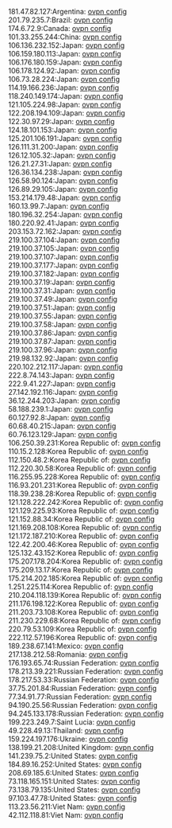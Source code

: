 181.47.82.127:Argentina: [ovpn config](vpn/181_47_82_127.ovpn)  
201.79.235.7:Brazil: [ovpn config](vpn/201_79_235_7.ovpn)  
174.6.72.9:Canada: [ovpn config](vpn/174_6_72_9.ovpn)  
101.33.255.244:China: [ovpn config](vpn/101_33_255_244.ovpn)  
106.136.232.152:Japan: [ovpn config](vpn/106_136_232_152.ovpn)  
106.159.180.113:Japan: [ovpn config](vpn/106_159_180_113.ovpn)  
106.176.180.159:Japan: [ovpn config](vpn/106_176_180_159.ovpn)  
106.178.124.92:Japan: [ovpn config](vpn/106_178_124_92.ovpn)  
106.73.28.224:Japan: [ovpn config](vpn/106_73_28_224.ovpn)  
114.19.166.236:Japan: [ovpn config](vpn/114_19_166_236.ovpn)  
118.240.149.174:Japan: [ovpn config](vpn/118_240_149_174.ovpn)  
121.105.224.98:Japan: [ovpn config](vpn/121_105_224_98.ovpn)  
122.208.194.109:Japan: [ovpn config](vpn/122_208_194_109.ovpn)  
122.30.97.29:Japan: [ovpn config](vpn/122_30_97_29.ovpn)  
124.18.101.153:Japan: [ovpn config](vpn/124_18_101_153.ovpn)  
125.201.106.191:Japan: [ovpn config](vpn/125_201_106_191.ovpn)  
126.111.31.200:Japan: [ovpn config](vpn/126_111_31_200.ovpn)  
126.12.105.32:Japan: [ovpn config](vpn/126_12_105_32.ovpn)  
126.21.27.31:Japan: [ovpn config](vpn/126_21_27_31.ovpn)  
126.36.134.238:Japan: [ovpn config](vpn/126_36_134_238.ovpn)  
126.58.90.124:Japan: [ovpn config](vpn/126_58_90_124.ovpn)  
126.89.29.105:Japan: [ovpn config](vpn/126_89_29_105.ovpn)  
153.214.179.48:Japan: [ovpn config](vpn/153_214_179_48.ovpn)  
160.13.99.7:Japan: [ovpn config](vpn/160_13_99_7.ovpn)  
180.196.32.254:Japan: [ovpn config](vpn/180_196_32_254.ovpn)  
180.220.92.41:Japan: [ovpn config](vpn/180_220_92_41.ovpn)  
203.153.72.162:Japan: [ovpn config](vpn/203_153_72_162.ovpn)  
219.100.37.104:Japan: [ovpn config](vpn/219_100_37_104.ovpn)  
219.100.37.105:Japan: [ovpn config](vpn/219_100_37_105.ovpn)  
219.100.37.107:Japan: [ovpn config](vpn/219_100_37_107.ovpn)  
219.100.37.177:Japan: [ovpn config](vpn/219_100_37_177.ovpn)  
219.100.37.182:Japan: [ovpn config](vpn/219_100_37_182.ovpn)  
219.100.37.19:Japan: [ovpn config](vpn/219_100_37_19.ovpn)  
219.100.37.31:Japan: [ovpn config](vpn/219_100_37_31.ovpn)  
219.100.37.49:Japan: [ovpn config](vpn/219_100_37_49.ovpn)  
219.100.37.51:Japan: [ovpn config](vpn/219_100_37_51.ovpn)  
219.100.37.55:Japan: [ovpn config](vpn/219_100_37_55.ovpn)  
219.100.37.58:Japan: [ovpn config](vpn/219_100_37_58.ovpn)  
219.100.37.86:Japan: [ovpn config](vpn/219_100_37_86.ovpn)  
219.100.37.87:Japan: [ovpn config](vpn/219_100_37_87.ovpn)  
219.100.37.96:Japan: [ovpn config](vpn/219_100_37_96.ovpn)  
219.98.132.92:Japan: [ovpn config](vpn/219_98_132_92.ovpn)  
220.102.212.117:Japan: [ovpn config](vpn/220_102_212_117.ovpn)  
222.8.74.143:Japan: [ovpn config](vpn/222_8_74_143.ovpn)  
222.9.41.227:Japan: [ovpn config](vpn/222_9_41_227.ovpn)  
27.142.192.116:Japan: [ovpn config](vpn/27_142_192_116.ovpn)  
36.12.244.203:Japan: [ovpn config](vpn/36_12_244_203.ovpn)  
58.188.239.1:Japan: [ovpn config](vpn/58_188_239_1.ovpn)  
60.127.92.8:Japan: [ovpn config](vpn/60_127_92_8.ovpn)  
60.68.40.215:Japan: [ovpn config](vpn/60_68_40_215.ovpn)  
60.76.123.129:Japan: [ovpn config](vpn/60_76_123_129.ovpn)  
106.250.39.231:Korea Republic of: [ovpn config](vpn/106_250_39_231.ovpn)  
110.15.2.128:Korea Republic of: [ovpn config](vpn/110_15_2_128.ovpn)  
112.150.48.2:Korea Republic of: [ovpn config](vpn/112_150_48_2.ovpn)  
112.220.30.58:Korea Republic of: [ovpn config](vpn/112_220_30_58.ovpn)  
116.255.95.228:Korea Republic of: [ovpn config](vpn/116_255_95_228.ovpn)  
116.93.201.231:Korea Republic of: [ovpn config](vpn/116_93_201_231.ovpn)  
118.39.238.28:Korea Republic of: [ovpn config](vpn/118_39_238_28.ovpn)  
121.128.222.242:Korea Republic of: [ovpn config](vpn/121_128_222_242.ovpn)  
121.129.225.93:Korea Republic of: [ovpn config](vpn/121_129_225_93.ovpn)  
121.152.88.34:Korea Republic of: [ovpn config](vpn/121_152_88_34.ovpn)  
121.169.208.108:Korea Republic of: [ovpn config](vpn/121_169_208_108.ovpn)  
121.172.187.210:Korea Republic of: [ovpn config](vpn/121_172_187_210.ovpn)  
122.42.200.46:Korea Republic of: [ovpn config](vpn/122_42_200_46.ovpn)  
125.132.43.152:Korea Republic of: [ovpn config](vpn/125_132_43_152.ovpn)  
175.207.178.204:Korea Republic of: [ovpn config](vpn/175_207_178_204.ovpn)  
175.209.13.17:Korea Republic of: [ovpn config](vpn/175_209_13_17.ovpn)  
175.214.202.185:Korea Republic of: [ovpn config](vpn/175_214_202_185.ovpn)  
1.251.225.114:Korea Republic of: [ovpn config](vpn/1_251_225_114.ovpn)  
210.204.118.139:Korea Republic of: [ovpn config](vpn/210_204_118_139.ovpn)  
211.176.198.122:Korea Republic of: [ovpn config](vpn/211_176_198_122.ovpn)  
211.203.73.108:Korea Republic of: [ovpn config](vpn/211_203_73_108.ovpn)  
211.230.229.68:Korea Republic of: [ovpn config](vpn/211_230_229_68.ovpn)  
220.79.53.109:Korea Republic of: [ovpn config](vpn/220_79_53_109.ovpn)  
222.112.57.196:Korea Republic of: [ovpn config](vpn/222_112_57_196.ovpn)  
189.238.67.141:Mexico: [ovpn config](vpn/189_238_67_141.ovpn)  
217.138.212.58:Romania: [ovpn config](vpn/217_138_212_58.ovpn)  
176.193.65.74:Russian Federation: [ovpn config](vpn/176_193_65_74.ovpn)  
178.213.39.221:Russian Federation: [ovpn config](vpn/178_213_39_221.ovpn)  
178.217.53.33:Russian Federation: [ovpn config](vpn/178_217_53_33.ovpn)  
37.75.201.84:Russian Federation: [ovpn config](vpn/37_75_201_84.ovpn)  
77.34.91.77:Russian Federation: [ovpn config](vpn/77_34_91_77.ovpn)  
94.190.25.56:Russian Federation: [ovpn config](vpn/94_190_25_56.ovpn)  
94.245.133.178:Russian Federation: [ovpn config](vpn/94_245_133_178.ovpn)  
199.223.249.7:Saint Lucia: [ovpn config](vpn/199_223_249_7.ovpn)  
49.228.49.13:Thailand: [ovpn config](vpn/49_228_49_13.ovpn)  
159.224.197.176:Ukraine: [ovpn config](vpn/159_224_197_176.ovpn)  
138.199.21.208:United Kingdom: [ovpn config](vpn/138_199_21_208.ovpn)  
141.239.75.2:United States: [ovpn config](vpn/141_239_75_2.ovpn)  
184.89.16.252:United States: [ovpn config](vpn/184_89_16_252.ovpn)  
208.69.185.6:United States: [ovpn config](vpn/208_69_185_6.ovpn)  
73.118.165.151:United States: [ovpn config](vpn/73_118_165_151.ovpn)  
73.138.79.135:United States: [ovpn config](vpn/73_138_79_135.ovpn)  
97.103.47.78:United States: [ovpn config](vpn/97_103_47_78.ovpn)  
113.23.56.211:Viet Nam: [ovpn config](vpn/113_23_56_211.ovpn)  
42.112.118.81:Viet Nam: [ovpn config](vpn/42_112_118_81.ovpn)  
